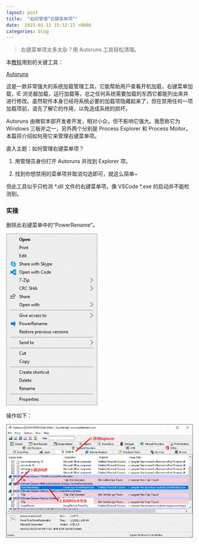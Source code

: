 ```yaml
---
layout: post
title:  "如何管理“右键菜单项”"
date:  2021-01-11 15:32:11 +0800  
categories: blog
---
```


> 右键菜单项太多太杂？用 Autoruns 工具轻松清理。

本[教程](https://www.howtogeek.com/school/sysinternals-pro/lesson6/)用到的关键工具：

[Autoruns](https://docs.microsoft.com/en-us/sysinternals/downloads/autoruns)

这是一款非常强大的系统加载管理工具，它能帮助用户查看开机加载，右键菜单加载，IE 浏览器加载，运行加载等，总之任何系统需要加载的东西它都能列出来并进行修改。虽然软件本身已经将系统必要的加载项隐藏起来了，但在禁用任何一项加载项前，请先了解它的作用，以免造成系统的损坏。

Autoruns 由微软本部开发者开发，相对小众，但不影响它强大。我愿称它为 Windows 三板斧之一，另外两个分别是 Process Explorer 和 Process Moitor。本篇将介绍如何用它来管理右键菜单项。

直入主题：如何管理右键菜单项？
1. 用管理员身份打开 Autoruns 并找到 Explorer 项。

2. 找到你想禁用的菜单项并取消勾选即可，就这么简单~

但此工具似乎只检测 *.dll 文件的右键菜单项，像 VSCode *.exe 的启动并不能检测到。

### 实操
删除此右键菜单中的“PowerRename”。

![rightClickMenu](/assets/img/manage-right-click-menu/rightClickMenu.gif)

操作如下：

![autoruns](/assets/img/manage-right-click-menu/autoruns.gif)

